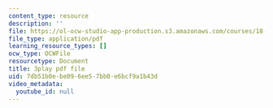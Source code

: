 ```yaml
---
content_type: resource
description: ''
file: https://ol-ocw-studio-app-production.s3.amazonaws.com/courses/18-06sc-linear-algebra-fall-2011/7db51b0ebe096ee57bb0e6bcf9a1b43d_BaBoztM9Q1w.pdf
file_type: application/pdf
learning_resource_types: []
ocw_type: OCWFile
resourcetype: Document
title: 3play pdf file
uid: 7db51b0e-be09-6ee5-7bb0-e6bcf9a1b43d
video_metadata:
  youtube_id: null
---
```

